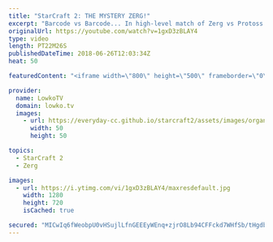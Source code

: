 ```yaml
---
title: "StarCraft 2: THE MYSTERY ZERG!"
excerpt: "Barcode vs Barcode... In high-level match of Zerg vs Protoss. Subscribe for more videos: http://lowko.tv/youtube INnoVation vs Solar: https://youtu.be/Cnv7Y5qxk9w  Sometimes it's hard to know who's playing in what game, because a lot of progamers on the ladder play with barcode accounts. In this video"
originalUrl: https://youtube.com/watch?v=1gxD3zBLAY4
type: video
length: PT22M26S
publishedDateTime: 2018-06-26T12:03:34Z
heat: 50

featuredContent: "<iframe width=\"800\" height=\"500\" frameborder=\"0\" src=\"https://www.youtube.com/embed/1gxD3zBLAY4\" allow=\"accelerometer; autoplay; encrypted-media; gyroscope; picture-in-picture\" allowfullscreen></iframe>"

provider:
  name: LowkoTV
  domain: lowko.tv
  images:
    - url: https://everyday-cc.github.io/starcraft2/assets/images/organizations/lowko.tv-50x50.jpg
      width: 50
      height: 50

topics:
  - StarCraft 2
  - Zerg

images:
  - url: https://i.ytimg.com/vi/1gxD3zBLAY4/maxresdefault.jpg
    width: 1280
    height: 720
    isCached: true

secured: "MICwIq6fWeobpU0vHSujlLfnGEEEyWEnq+zjrO8Lb94CFFckd7WHfSb/tHgdbNVVIlTCE4eYywO6dDrGh3m8OExAWwfPgFmyoDk0fMiMra75u2fixdAKn2OVSaZ2djIZYMNEk4hNQpC5dxDI8aN9bFW0DwORV3MnB0+MSuoZlCa7yeaadIh3cvt0MMeQAWdQZeh4u/WDrzPpCaPnI0v1bsHupaZ9U4w65vALFYHszD63ocwnZcvTtVyMNTILsp51wvHzHBaofgrlt6LImKJ1V34slwkeE+7jQgH6tFrac0qr6jqMUnQrPdvwu38UV0oWRKBYZsLCOV5hA+9Z30PCpHqyt+VpNiGSyFTBuPDoIOZ2ySqYJ79kJpDP3lZVSyG+AiU6P6NSXRAekWq0JBf7VN3tI61nqBrLGYUM+ZxLZeM=;mavse3+JA+/++yRCFqjROg=="
---
```


